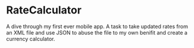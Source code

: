 # RateCalculator
A dive through my first ever mobile app. A task to take updated rates from an XML file and use JSON to abuse the file
to my own benifit and create a currency calculator. 
